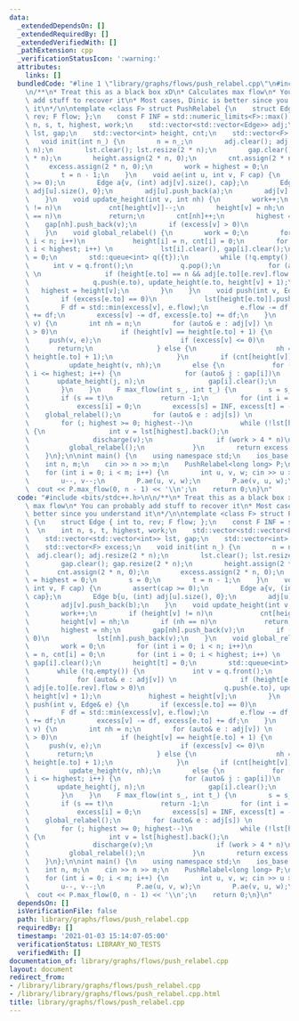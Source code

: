 ```yaml
---
data:
  _extendedDependsOn: []
  _extendedRequiredBy: []
  _extendedVerifiedWith: []
  _pathExtension: cpp
  _verificationStatusIcon: ':warning:'
  attributes:
    links: []
  bundledCode: "#line 1 \"library/graphs/flows/push_relabel.cpp\"\n#include <bits/stdc++.h>\n\
    \n/**\n* Treat this as a black box xD\n* Calculates max flow\n* You can probably\
    \ add stuff to recover it\n* Most cases, Dinic is better since you understand\
    \ it\n*/\n\ntemplate <class F> struct PushRelabel {\n    struct Edge { int to,\
    \ rev; F flow; };\n    const F INF = std::numeric_limits<F>::max();  \n    int\
    \ n, s, t, highest, work;\n    std::vector<std::vector<Edge>> adj;\n    std::vector<std::vector<int>>\
    \ lst, gap;\n    std::vector<int> height, cnt;\n    std::vector<F> excess;\n \
    \   void init(int n_) {\n        n = n_;\n        adj.clear(); adj.resize(2 *\
    \ n);\n        lst.clear(); lst.resize(2 * n);\n        gap.clear(); gap.resize(2\
    \ * n);\n        height.assign(2 * n, 0);\n        cnt.assign(2 * n, 0);\n   \
    \     excess.assign(2 * n, 0);\n        work = highest = 0;\n        s = 0;\n\
    \        t = n - 1;\n    }\n    void ae(int u, int v, F cap) {\n        assert(cap\
    \ >= 0);\n        Edge a{v, (int) adj[v].size(), cap};\n        Edge b{u, (int)\
    \ adj[u].size(), 0};\n        adj[u].push_back(a);\n        adj[v].push_back(b);\n\
    \    }\n    void update_height(int v, int nh) {\n        work++;\n        if (height[v]\
    \ != n)\n            cnt[height[v]]--;\n        height[v] = nh;\n        if (nh\
    \ == n)\n            return;\n        cnt[nh]++;\n        highest = nh;\n    \
    \    gap[nh].push_back(v);\n        if (excess[v] > 0)\n            lst[nh].push_back(v);\n\
    \    }\n    void global_relabel() {\n        work = 0;\n        for (int i = 0;\
    \ i < n; i++)\n            height[i] = n, cnt[i] = 0;\n        for (int i = 0;\
    \ i < highest; i++) \n            lst[i].clear(), gap[i].clear();\n        height[t]\
    \ = 0;\n        std::queue<int> q({t});\n        while (!q.empty()) {\n      \
    \      int v = q.front();\n            q.pop();\n            for (auto& e : adj[v])\
    \ \n                if (height[e.to] == n && adj[e.to][e.rev].flow > 0)\n    \
    \                q.push(e.to), update_height(e.to, height[v] + 1);\n         \
    \   highest = height[v];\n        }\n    }\n    void push(int v, Edge& e) {\n\
    \        if (excess[e.to] == 0)\n            lst[height[e.to]].push_back(e.to);\n\
    \        F df = std::min(excess[v], e.flow);\n        e.flow -= df, adj[e.to][e.rev].flow\
    \ += df;\n        excess[v] -= df, excess[e.to] += df;\n    }\n    void discharge(int\
    \ v) {\n        int nh = n;\n        for (auto& e : adj[v]) \n            if (e.flow\
    \ > 0)\n                if (height[v] == height[e.to] + 1) {\n               \
    \     push(v, e);\n                    if (excess[v] <= 0)\n                 \
    \       return;\n                } else {\n                    nh = std::min(nh,\
    \ height[e.to] + 1);\n                }\n        if (cnt[height[v]] > 1) \n  \
    \          update_height(v, nh);\n        else {\n            for (int i = height[v];\
    \ i <= highest; i++) {\n                for (auto& j : gap[i])\n             \
    \       update_height(j, n);\n                gap[i].clear();\n            }\n\
    \        }\n    }\n    F max_flow(int s_, int t_) {\n        s = s_, t = t_;\n\
    \        if (s == t)\n            return -1;\n        for (int i = 0; i < n; i++)\n\
    \            excess[i] = 0;\n        excess[s] = INF, excess[t] = -INF;\n    \
    \    global_relabel();\n        for (auto& e : adj[s]) \n            push(s, e);\n\
    \        for (; highest >= 0; highest--)\n            while (!lst[highest].empty())\
    \ {\n                int v = lst[highest].back();\n                lst[highest].pop_back();\n\
    \                discharge(v);\n                if (work > 4 * n)\n          \
    \          global_relabel();\n            }\n        return excess[t] + INF;\n\
    \    }\n};\n\nint main() {\n    using namespace std;\n    ios_base::sync_with_stdio(0);\n\
    \    int n, m;\n    cin >> n >> m;\n    PushRelabel<long long> P;\n    P.init(n);\n\
    \    for (int i = 0; i < m; i++) {\n        int u, v, w; cin >> u >> v >> w;\n\
    \        u--, v--;\n        P.ae(u, v, w);\n        P.ae(v, u, w);\n    }\n  \
    \  cout << P.max_flow(0, n - 1) << '\\n';\n    return 0;\n}\n"
  code: "#include <bits/stdc++.h>\n\n/**\n* Treat this as a black box xD\n* Calculates\
    \ max flow\n* You can probably add stuff to recover it\n* Most cases, Dinic is\
    \ better since you understand it\n*/\n\ntemplate <class F> struct PushRelabel\
    \ {\n    struct Edge { int to, rev; F flow; };\n    const F INF = std::numeric_limits<F>::max();\
    \  \n    int n, s, t, highest, work;\n    std::vector<std::vector<Edge>> adj;\n\
    \    std::vector<std::vector<int>> lst, gap;\n    std::vector<int> height, cnt;\n\
    \    std::vector<F> excess;\n    void init(int n_) {\n        n = n_;\n      \
    \  adj.clear(); adj.resize(2 * n);\n        lst.clear(); lst.resize(2 * n);\n\
    \        gap.clear(); gap.resize(2 * n);\n        height.assign(2 * n, 0);\n \
    \       cnt.assign(2 * n, 0);\n        excess.assign(2 * n, 0);\n        work\
    \ = highest = 0;\n        s = 0;\n        t = n - 1;\n    }\n    void ae(int u,\
    \ int v, F cap) {\n        assert(cap >= 0);\n        Edge a{v, (int) adj[v].size(),\
    \ cap};\n        Edge b{u, (int) adj[u].size(), 0};\n        adj[u].push_back(a);\n\
    \        adj[v].push_back(b);\n    }\n    void update_height(int v, int nh) {\n\
    \        work++;\n        if (height[v] != n)\n            cnt[height[v]]--;\n\
    \        height[v] = nh;\n        if (nh == n)\n            return;\n        cnt[nh]++;\n\
    \        highest = nh;\n        gap[nh].push_back(v);\n        if (excess[v] >\
    \ 0)\n            lst[nh].push_back(v);\n    }\n    void global_relabel() {\n\
    \        work = 0;\n        for (int i = 0; i < n; i++)\n            height[i]\
    \ = n, cnt[i] = 0;\n        for (int i = 0; i < highest; i++) \n            lst[i].clear(),\
    \ gap[i].clear();\n        height[t] = 0;\n        std::queue<int> q({t});\n \
    \       while (!q.empty()) {\n            int v = q.front();\n            q.pop();\n\
    \            for (auto& e : adj[v]) \n                if (height[e.to] == n &&\
    \ adj[e.to][e.rev].flow > 0)\n                    q.push(e.to), update_height(e.to,\
    \ height[v] + 1);\n            highest = height[v];\n        }\n    }\n    void\
    \ push(int v, Edge& e) {\n        if (excess[e.to] == 0)\n            lst[height[e.to]].push_back(e.to);\n\
    \        F df = std::min(excess[v], e.flow);\n        e.flow -= df, adj[e.to][e.rev].flow\
    \ += df;\n        excess[v] -= df, excess[e.to] += df;\n    }\n    void discharge(int\
    \ v) {\n        int nh = n;\n        for (auto& e : adj[v]) \n            if (e.flow\
    \ > 0)\n                if (height[v] == height[e.to] + 1) {\n               \
    \     push(v, e);\n                    if (excess[v] <= 0)\n                 \
    \       return;\n                } else {\n                    nh = std::min(nh,\
    \ height[e.to] + 1);\n                }\n        if (cnt[height[v]] > 1) \n  \
    \          update_height(v, nh);\n        else {\n            for (int i = height[v];\
    \ i <= highest; i++) {\n                for (auto& j : gap[i])\n             \
    \       update_height(j, n);\n                gap[i].clear();\n            }\n\
    \        }\n    }\n    F max_flow(int s_, int t_) {\n        s = s_, t = t_;\n\
    \        if (s == t)\n            return -1;\n        for (int i = 0; i < n; i++)\n\
    \            excess[i] = 0;\n        excess[s] = INF, excess[t] = -INF;\n    \
    \    global_relabel();\n        for (auto& e : adj[s]) \n            push(s, e);\n\
    \        for (; highest >= 0; highest--)\n            while (!lst[highest].empty())\
    \ {\n                int v = lst[highest].back();\n                lst[highest].pop_back();\n\
    \                discharge(v);\n                if (work > 4 * n)\n          \
    \          global_relabel();\n            }\n        return excess[t] + INF;\n\
    \    }\n};\n\nint main() {\n    using namespace std;\n    ios_base::sync_with_stdio(0);\n\
    \    int n, m;\n    cin >> n >> m;\n    PushRelabel<long long> P;\n    P.init(n);\n\
    \    for (int i = 0; i < m; i++) {\n        int u, v, w; cin >> u >> v >> w;\n\
    \        u--, v--;\n        P.ae(u, v, w);\n        P.ae(v, u, w);\n    }\n  \
    \  cout << P.max_flow(0, n - 1) << '\\n';\n    return 0;\n}\n"
  dependsOn: []
  isVerificationFile: false
  path: library/graphs/flows/push_relabel.cpp
  requiredBy: []
  timestamp: '2021-01-03 15:14:07-05:00'
  verificationStatus: LIBRARY_NO_TESTS
  verifiedWith: []
documentation_of: library/graphs/flows/push_relabel.cpp
layout: document
redirect_from:
- /library/library/graphs/flows/push_relabel.cpp
- /library/library/graphs/flows/push_relabel.cpp.html
title: library/graphs/flows/push_relabel.cpp
---
```

